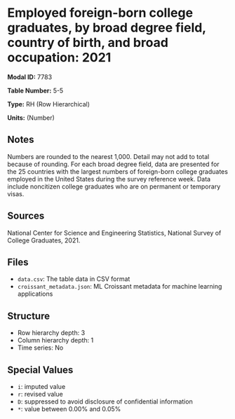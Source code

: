 # Employed foreign-born college graduates, by broad degree field, country of birth, and broad occupation: 2021

**Modal ID:** 7783

**Table Number:** 5-5

**Type:** RH (Row Hierarchical)

**Units:** (Number)

## Notes

Numbers are rounded to the nearest 1,000. Detail may not add to total because of rounding. For each broad degree field, data are presented for the 25 countries with the largest numbers of foreign-born college graduates employed in the United States during the survey reference week. Data include noncitizen college graduates who are on permanent or temporary visas.

## Sources

National Center for Science and Engineering Statistics, National Survey of College Graduates, 2021.

## Files

- `data.csv`: The table data in CSV format
- `croissant_metadata.json`: ML Croissant metadata for machine learning applications

## Structure

- Row hierarchy depth: 3
- Column hierarchy depth: 1
- Time series: No

## Special Values

- `i`: imputed value
- `r`: revised value
- `D`: suppressed to avoid disclosure of confidential information
- `*`: value between 0.00% and 0.05%
